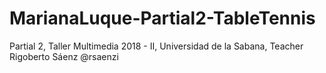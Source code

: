 # MarianaLuque-Partial2-TableTennis
Partial 2, Taller Multimedia 2018 - II, Universidad de la Sabana, Teacher Rigoberto Sáenz @rsaenzi
